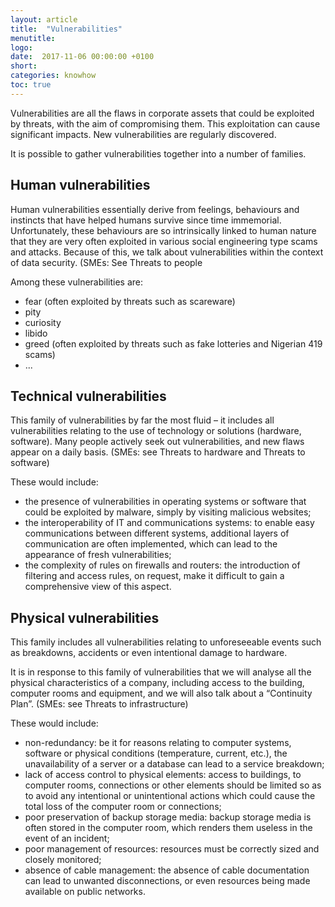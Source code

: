 ```yaml
---
layout: article
title:  "Vulnerabilities"
menutitle:
logo:
date:  2017-11-06 00:00:00 +0100
short:
categories: knowhow
toc: true
---
```

Vulnerabilities are all the flaws in corporate assets that could be exploited by threats, with the aim of compromising them. This exploitation can cause significant impacts. New vulnerabilities are regularly discovered.

It is possible to gather vulnerabilities together into a number of families.

## Human vulnerabilities
Human vulnerabilities essentially derive from feelings, behaviours and instincts that have helped humans survive since time immemorial. Unfortunately, these behaviours are so intrinsically linked to human nature that they are very often exploited in various social engineering type scams and attacks. Because of this, we talk about vulnerabilities within the context of data security. (SMEs: See Threats to people

Among these vulnerabilities are:

* fear (often exploited by threats such as scareware)
* pity
* curiosity
* libido
* greed (often exploited by threats such as fake lotteries and Nigerian 419 scams)
* ...

## Technical vulnerabilities
This family of vulnerabilities by far the most fluid  – it includes all vulnerabilities relating to the use of technology or solutions (hardware, software). Many people actively seek out vulnerabilities, and new flaws appear on a daily basis. (SMEs: see Threats to hardware and Threats to software)

These would include:

* the presence of vulnerabilities in operating systems or software that could be exploited by malware, simply by visiting malicious websites;
* the interoperability of IT and communications systems: to enable easy communications between different systems, additional layers of communication are often implemented, which can lead to the appearance of fresh vulnerabilities;
* the complexity of rules on firewalls and routers: the introduction of filtering and access rules, on request, make it difficult to gain a comprehensive view of this aspect.

## Physical vulnerabilities
This family includes all vulnerabilities relating to unforeseeable events such as breakdowns, accidents or even intentional damage to hardware.

It is in response to this family of vulnerabilities that we will analyse all the physical characteristics of a company, including access to the building, computer rooms and equipment, and we will also talk about a “Continuity Plan”. (SMEs: see Threats to infrastructure)

These would include:

* non-redundancy: be it for reasons relating to computer systems, software or physical conditions (temperature, current, etc.), the unavailability of a server or a database can lead to a service breakdown;
* lack of access control to physical elements: access to buildings, to computer rooms, connections or other elements should be limited so as to avoid any intentional or unintentional actions which could cause the total loss of the computer room or connections;
* poor preservation of backup storage media: backup storage media is often stored in the computer room, which renders them useless in the event of an incident;
* poor management of resources: resources must be correctly sized and closely monitored;
* absence of cable management: the absence of cable documentation can lead to unwanted disconnections, or even resources being made available on public networks.
